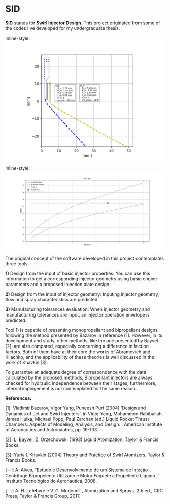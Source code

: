 # SID
**SID** stands for **Swirl Injector Design**. This project originated from some of the codes I've developed for my undergraduate thesis.

Inline-style: 
![alt text](https://github.com/alexandrecg/SID/blob/main/RD0110_homepage.png "RD0110 Main Injector Initial Modeling")

Inline-style: 
![alt text](https://github.com/alexandrecg/SID/blob/main/RD0110_F_mass_flow%20-%20homepage.png "RD0110 Fuel Injector Mass Flow Modeling")

The original concept of the software developed in this project contemplates three tools.

**1)** Design from the input of basic injector properties:
  You can use this information to get a corresponding injector geometry using basic engine parameters and a proposed injection plate design.

**2)** Design from the input of injector geometry:
  Inputing injector geometry, flow and spray characteristics are predicted.
  
**3)** Manufacturing tolerances evaluation:
  When injector geometry and manufacturing tolerances are input, an injector operation envelope is predicted.
  
  
Tool 1) is capable of presenting monopropellant and bipropellant designs, following the method presented by Bazarov in reference [1]. However, in its development and study, other methods, like the one presented by Bayvel [2], are also compared, especially concerning a difference in friction factors. Both of them have at their core the works of Abramovich and Kliachko, and the applicability of these theories is well discussed in the work of Khavkin [3].

To guarantee an adequate degree of correspondence with the data calculated by the proposed methods, Bipropellant injectors are always checked for hydraulic independence between their stages; furthermore, internal impingement is not contemplated for the same reason.



**References:**

[1]: Vladimir Bazarov, Vigor Yang, Puneesh Puri (2004) 'Design and Dynamics of Jet and Swirl Injectors', in Vigor Yang, Mohammed Habiballah, James Hulka, Michael Popp, Paul Zarchan (ed.) Liquid Rocket Thrust Chambers: Aspects of Modeling, Analysis, and Design. : American Institute of Aeronautics and Astronautics, pp. 19-103.

[2]: L. Bayvel, Z. Orzechowski (1993) Liquid Atomization, Taylor & Francis Books.

[3]: Yuriy I. Khavkin (2004) Theory and Practice of Swirl Atomizers, Taylor & Francis Books.

[--]: A.  Alves,  “Estudo  e  Desenvolvimento  de  um  Sistema  de  Injeção  Centrífugo Bipropelente  Utilizado  e  Motor  Foguete  a  Propelente  Líquido.,”  Instituto Tecnológico de Aeronáutica, 2008.

[--]: A. H. Lefebvre e V. G. Mcdonell., Atomization and Sprays. 2th ed., CRC Press, Taylor & Francis Group, 2017. 
